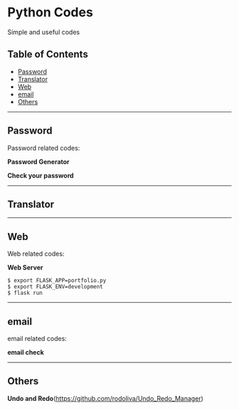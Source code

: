 # Python Codes
Simple and useful codes

## Table of Contents

- [Password](#password)
- [Translator](#translator)
- [Web](#web)
- [email](#email)
- [Others](#others)


---
## Password

Password related codes:

**Password Generator**

 
**Check your password**


---
## Translator



---
## Web

Web related codes:

**Web Server**

```shell
$ export FLASK_APP=portfolio.py
$ export FLASK_ENV=development
$ flask run
```

---
## email

email related codes:

**email check**


---
## Others

**Undo and Redo**(https://github.com/rodoliva/Undo_Redo_Manager)
